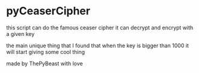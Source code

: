 # pyCeaserCipher
this script can do the famous ceaser cipher
it can decrypt and encrypt with a given key

the main unique thing that I found that when the key is bigger than 1000
it will start giving some cool thing

made by ThePyBeast with love
